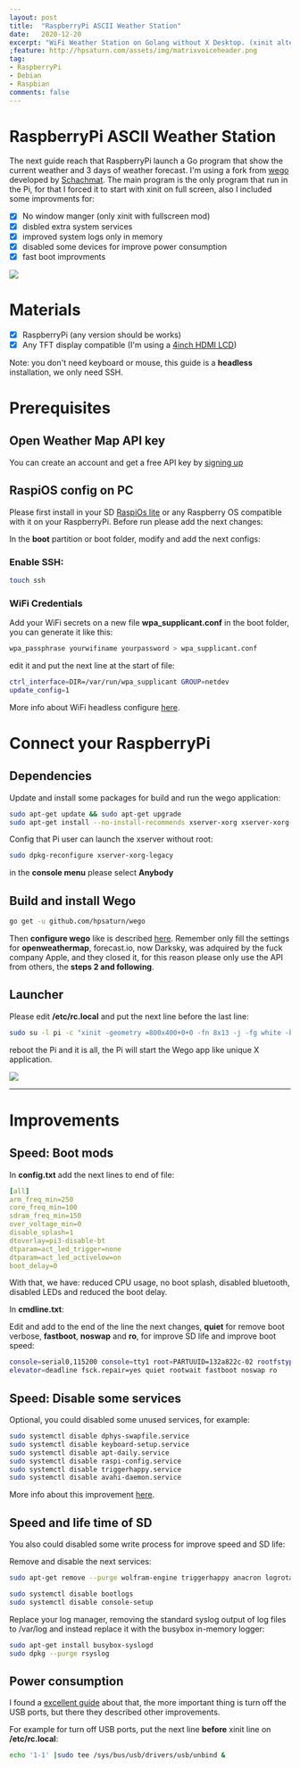 ```yaml
---
layout: post
title:  "RaspberryPi ASCII Weather Station"
date:   2020-12-20
excerpt: "WiFi Weather Station on Golang without X Desktop. (xinit alternative)"
;feature: http://hpsaturn.com/assets/img/matrixvoiceheader.png
tag:
- RaspberryPi
- Debian
- Raspbian
comments: false
---
```


# RaspberryPi ASCII Weather Station

The next guide reach that RaspberryPi launch a Go program that show the current weather and 3 days of weather forecast. I'm using a fork from [wego](https://github.com/hpsaturn/wego) developed by [Schachmat](https://github.com/schachmat). The main program is the only program that run in the Pi, for that I forced it to start with xinit on full screen, also I included some improvments for:

- [x] No window manger (only xinit with fullscreen mod)
- [x] disbled extra system services
- [x] improved system logs only in memory
- [x] disabled some devices for improve power consumption
- [x] fast boot improvments

<a href="" target="_blank"><img src="{{ site.url }}/assets/img/ascii_weather_station.jpg" align="center"></a>

# Materials

- [x] RaspberryPi (any version should be works)
- [x] Any TFT display compatible (I'm using a [4inch HDMI LCD](https://www.waveshare.com/wiki/4inch_HDMI_LCD_(H)))

Note: you don't need keyboard or mouse, this guide is a **headless** installation, we only need SSH.

# Prerequisites

## Open Weather Map API key

You can create an account and get a free API key by [signing up](https://home.openweathermap.org/users/sign_up)

## RaspiOS config on PC

Please first install in your SD [RaspiOs lite](https://www.raspberrypi.org/software/operating-systems/) or any Raspberry OS compatible with it on your RaspberryPi. Before run please add the next changes:

In the **boot** partition or boot folder, modify and add the next configs:

### Enable SSH:

```bash
touch ssh
``` 

### WiFi Credentials

Add your WiFi secrets on a new file **wpa_supplicant.conf** in the boot folder, you can generate it like this:

```bash
wpa_passphrase yourwifiname yourpassword > wpa_supplicant.conf
```

edit it and put the next line at the start of file:

```bash
ctrl_interface=DIR=/var/run/wpa_supplicant GROUP=netdev
update_config=1
``` 

More info about WiFi headless configure [here](https://www.raspberrypi.org/documentation/configuration/wireless/headless.md).


# Connect your RaspberryPi 

## Dependencies

Update and install some packages for build and run the wego application:

```bash
sudo apt-get update && sudo apt-get upgrade
sudo apt-get install --no-install-recommends xserver-xorg xserver-xorg-legacy xinit xterm golang build-essential git
```

Config that Pi user can launch the xserver without root:

```bash
sudo dpkg-reconfigure xserver-xorg-legacy
```

in the **console menu** please select **Anybody**

## Build and install Wego

```bash
go get -u github.com/hpsaturn/wego
```

Then **configure wego** like is described [here](https://github.com/hpsaturn/wego?organization=hpsaturn&organization=hpsaturn#setup). Remember only fill the settings for **openweathermap**, forecast.io, now Darksky, was adquired by the fuck company Apple, and they closed it, for this reason please only use the API from others, the **steps 2 and following**.

## Launcher

Please edit **/etc/rc.local** and put the next line before the last line:

```bash
sudo su -l pi -c "xinit -geometry =800x400+0+0 -fn 8x13 -j -fg white -bg black /home/pi/go/bin/wego -- -nocursor" &
```

reboot the Pi and it is all, the Pi will start the Wego app like unique X application.


<a href="" target="_blank"><img src="{{ site.url }}/assets/img/ascii_weather_station.gif" align="center"></a>

---

# Improvements

## Speed: Boot mods

In **config.txt** add the next lines to end of file:

```yml
[all]
arm_freq_min=250
core_freq_min=100
sdram_freq_min=150
over_voltage_min=0
disable_splash=1
dtoverlay=pi3-disable-bt
dtparam=act_led_trigger=none
dtparam=act_led_activelow=on
boot_delay=0
```
With that, we have: reduced CPU usage, no boot splash, disabled bluetooth, disabled LEDs and reduced the boot delay. 


In **cmdline.txt**:

Edit and add to the end of the line the next changes, **quiet** for remove boot verbose, **fastboot**, **noswap** and **ro**, for improve SD life and improve boot speed:

```bash
console=serial0,115200 console=tty1 root=PARTUUID=132a822c-02 rootfstype=ext4
elevator=deadline fsck.repair=yes quiet rootwait fastboot noswap ro
```

## Speed: Disable some services

Optional, you could disabled some unused services, for example:

```bash
sudo systemctl disable dphys-swapfile.service
sudo systemctl disable keyboard-setup.service
sudo systemctl disable apt-daily.service
sudo systemctl disable raspi-config.service
sudo systemctl disable triggerhappy.service
sudo systemctl disable avahi-daemon.service
```

More info about this improvement [here](http://himeshp.blogspot.com/2018/08/fast-boot-with-raspberry-pi.html).


## Speed and life time of SD

You also could disabled some write process for improve speed and SD life:

Remove and disable the next services:

```bash
sudo apt-get remove --purge wolfram-engine triggerhappy anacron logrotate dphys-swapfile
```

```bash
sudo systemctl disable bootlogs
sudo systemctl disable console-setup
```

Replace your log manager, removing the standard syslog output of log files to /var/log and instead replace it with the busybox in-memory logger:

```bash
sudo apt-get install busybox-syslogd
sudo dpkg --purge rsyslog
```

## Power consumption

I found a [excellent guide](https://learn.pi-supply.com/make/how-to-save-power-on-your-raspberry-pi/) about that, the more important thing is turn off the USB ports, but there they described other improvements.

For example for turn off USB ports, put the next line **before** xinit line on **/etc/rc.local**:

```bash
echo '1-1' |sudo tee /sys/bus/usb/drivers/usb/unbind &
```
